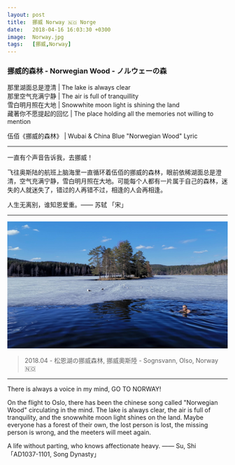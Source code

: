 ```yaml
---
layout: post
title:  挪威 Norway 🇳🇴 Norge
date:   2018-04-16 16:03:30 +0300
image:  Norway.jpg
tags:   [挪威,Norway]
---
```


### 挪威的森林 - Norwegian Wood - ノルウェーの森

那里湖面总是澄清 | The lake is always clear  
那里空气充满宁静 | The air is full of tranquillity  
雪白明月照在大地 | Snowwhite moon light is shining the land  
藏著你不愿提起的回忆 | The place holding all the memories not willing to mention  

伍佰《挪威的森林》 | Wubai & China Blue "Norwegian Wood" Lyric  

---

一直有个声音告诉我，去挪威！

飞往奥斯陆的航班上脑海里一直循环着伍佰的挪威的森林，眼前依稀湖面总是澄清，空气充满宁静，雪白明月照在大地。可能每个人都有一片属于自己的森林，迷失的人就迷失了，错过的人再错不过，相逢的人会再相逢。   

人生无离别，谁知恩爱重。—— 苏轼 「宋」

---

![](/img/norway/norway01.jpg)
> 2018.04 - 松恩湖の挪威森林, 挪威奧斯陸 - Sognsvann, Olso, Norway 🇳🇴 

---
There is always a voice in my mind, GO TO NORWAY!

On the flight to Oslo, there has been the chinese song called "Norwegian Wood" circulating in the mind. The lake is always clear, the air is full of tranquility, and the snowwhite moon light shines on the land. Maybe everyone has a forest of their own, the lost person is lost, the missing person is wrong, and the meeters will meet again.

A life without parting, who knows affectionate heavy. —— Su, Shi 「AD1037-1101, Song Dynasty」
